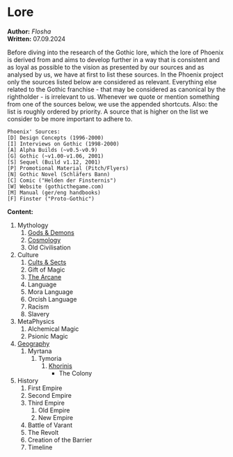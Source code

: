# Lore

**Author:** *Flosha*  
**Written:** 07.09.2024  

Before diving into the research of the Gothic lore, which the lore of Phoenix is derived from and aims to develop further in a way that is consistent and as loyal as possible to the vision as presented by our sources and as analysed by us, we have at first to list these sources. In the Phoenix project only the sources listed below are considered as relevant. Everything else related to the Gothic franchise - that may be considered as canonical by the rightholder - is irrelevant to us. Whenever we quote or mention something from one of the sources below, we use the appended shortcuts. Also: the list is roughly ordered by priority. A source that is higher on the list we consider to be more important to adhere to.

```
Phoenix' Sources:
[D] Design Concepts (1996-2000)
[I] Interviews on Gothic (1998-2000)
[A] Alpha Builds (~v0.5-v0.9)    
[G] Gothic (~v1.00-v1.06, 2001)   
[S] Sequel (Build v1.12, 2001)  
[P] Promotional Material (Pitch/Flyers)   
[N] Gothic Novel (Schläfers Bann)  
[C] Comic ("Helden der Finsternis")   
[W] Website (gothicthegame.com)  
[M] Manual (ger/eng handbooks)  
[F] Finster ("Proto-Gothic")   
```


**Content:**

1. Mythology
    1. [Gods & Demons](/lore/gods)
    2. [Cosmology](/lore/spheres)
    3. Old Civilisation
2. Culture
    1. [Cults & Sects](/lore/cults)
    2. Gift of Magic
    3. [The Arcane](/lore/arcane)
    4. Language
	1. Mora Language
	2. Orcish Language
    5. Racism
    6. Slavery
3. MetaPhysics
    1. Alchemical Magic
    2. Psionic Magic
4. [Geography](/lore/geography)
    1. Myrtana
        1. Tymoria
            1. [Khorinis](/lore/khorinis)
                * The Colony
5. History
    1. First Empire
    2. Second Empire
    3. Third Empire
        1. Old Empire
        2. New Empire
    4. Battle of Varant
    5. The Revolt
    6. Creation of the Barrier <!-- here include size of the barrier -->
    7. Timeline 
